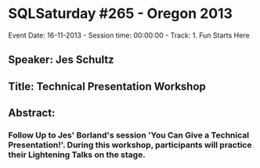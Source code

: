 # SQLSaturday #265 - Oregon 2013
Event Date: 16-11-2013 - Session time: 00:00:00 - Track: 1. Fun Starts Here
## Speaker: Jes Schultz
## Title: Technical Presentation Workshop
## Abstract:
### Follow Up to Jes' Borland's session 'You Can Give a Technical Presentation!'. During this workshop, participants will practice their Lightening Talks on the stage.
